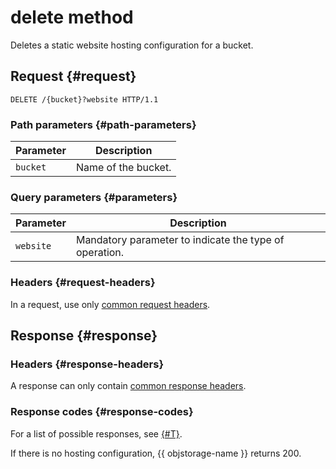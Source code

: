 # delete method

Deletes a static website hosting configuration for a bucket.

## Request {#request}

```
DELETE /{bucket}?website HTTP/1.1
```

### Path parameters {#path-parameters}

| Parameter | Description |
| ----- | ----- |
| `bucket` | Name of the bucket. |

### Query parameters {#parameters}

| Parameter | Description |
| ----- | ----- |
| `website` | Mandatory parameter to indicate the type of operation. |

### Headers {#request-headers}

In a request, use only [common request headers](../common-request-headers.md).

## Response {#response}

### Headers {#response-headers}

A response can only contain [common response headers](../common-response-headers.md).

### Response codes {#response-codes}

For a list of possible responses, see [{#T}](../response-codes.md).

If there is no hosting configuration, {{ objstorage-name }} returns 200.

